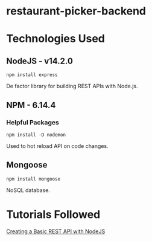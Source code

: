 # restaurant-picker-backend

# Technologies Used

## NodeJS - v14.2.0

```npm install express```

De factor library for building REST APIs with Node.js.

## NPM - 6.14.4

### Helpful Packages

```npm install -D nodemon```

Used to hot reload API on code changes.

## Mongoose

```npm install mongoose```

NoSQL database.

# Tutorials Followed

[Creating a Basic REST API with NodeJS](https://medium.com/swlh/creating-a-basic-rest-api-with-node-js-from-scratch-b8f539682452)

